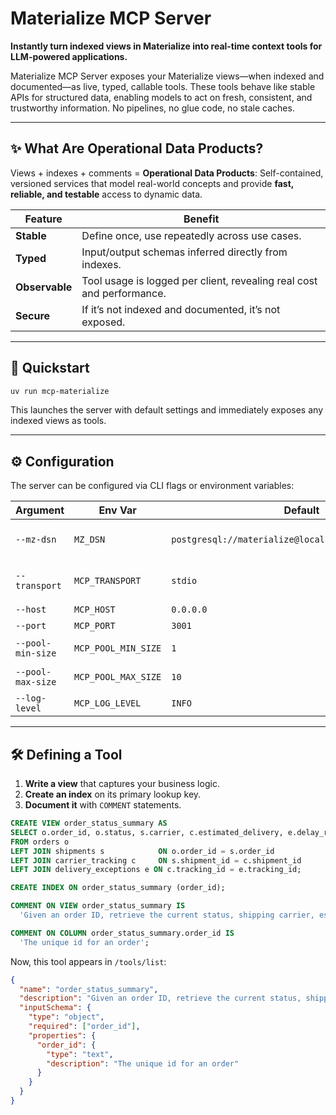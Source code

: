 # Materialize MCP Server

**Instantly turn indexed views in Materialize into real-time context tools for LLM-powered applications.**

Materialize MCP Server exposes your Materialize views—when indexed and documented—as live, typed, callable tools. These tools behave like stable APIs for structured data, enabling models to act on fresh, consistent, and trustworthy information.
No pipelines, no glue code, no stale caches.

---

## ✨ What Are Operational Data Products?

Views + indexes + comments = **Operational Data Products**:
Self-contained, versioned services that model real-world concepts and provide **fast, reliable, and testable** access to dynamic data.

| Feature        | Benefit                                                               |
| -------------- | --------------------------------------------------------------------- |
| **Stable**     | Define once, use repeatedly across use cases.                         |
| **Typed**      | Input/output schemas inferred directly from indexes.                  |
| **Observable** | Tool usage is logged per client, revealing real cost and performance. |
| **Secure**     | If it’s not indexed and documented, it’s not exposed.                 |

---

## 🚀 Quickstart

```bash
uv run mcp-materialize
```

This launches the server with default settings and immediately exposes any indexed views as tools.

---

## ⚙️ Configuration

The server can be configured via CLI flags or environment variables:

| Argument          | Env Var             | Default                                               | Description                                |
| ----------------- | ------------------- | ----------------------------------------------------- | ------------------------------------------ |
| `--mz-dsn`        | `MZ_DSN`            | `postgresql://materialize@localhost:6875/materialize` | Materialize connection string              |
| `--transport`     | `MCP_TRANSPORT`     | `stdio`                                               | Communication transport (`stdio` or `sse`) |
| `--host`          | `MCP_HOST`          | `0.0.0.0`                                             | Host address                               |
| `--port`          | `MCP_PORT`          | `3001`                                                | Port number                                |
| `--pool-min-size` | `MCP_POOL_MIN_SIZE` | `1`                                                   | Minimum DB pool size                       |
| `--pool-max-size` | `MCP_POOL_MAX_SIZE` | `10`                                                  | Maximum DB pool size                       |
| `--log-level`     | `MCP_LOG_LEVEL`     | `INFO`                                                | Log verbosity                              |

---

## 🛠 Defining a Tool

1. **Write a view** that captures your business logic.
2. **Create an index** on its primary lookup key.
3. **Document it** with `COMMENT` statements.

```sql
CREATE VIEW order_status_summary AS
SELECT o.order_id, o.status, s.carrier, c.estimated_delivery, e.delay_reason
FROM orders o
LEFT JOIN shipments s            ON o.order_id = s.order_id
LEFT JOIN carrier_tracking c     ON s.shipment_id = c.shipment_id
LEFT JOIN delivery_exceptions e ON c.tracking_id = e.tracking_id;

CREATE INDEX ON order_status_summary (order_id);

COMMENT ON VIEW order_status_summary IS
  'Given an order ID, retrieve the current status, shipping carrier, estimated delivery date, and any delivery exceptions. Use this tool to show real-time order tracking information to users.';

COMMENT ON COLUMN order_status_summary.order_id IS
  'The unique id for an order';
```

Now, this tool appears in `/tools/list`:

```json
{
  "name": "order_status_summary",
  "description": "Given an order ID, retrieve the current status, shipping carrier, estimated delivery date, and any delivery exceptions. Use this tool to show real-time order tracking information to users.",
  "inputSchema": {
    "type": "object",
    "required": ["order_id"],
    "properties": {
      "order_id": {
        "type": "text",
        "description": "The unique id for an order"
      }
    }
  }
}
```
